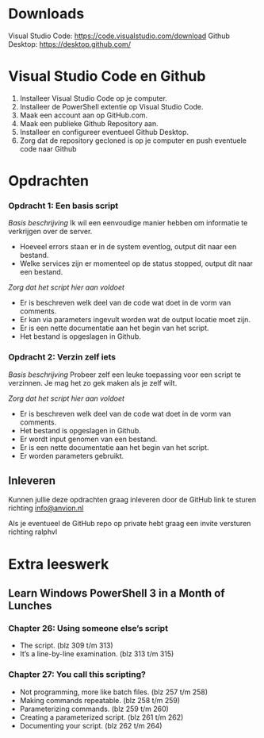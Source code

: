 # Downloads
Visual Studio Code: https://code.visualstudio.com/download
Github Desktop: https://desktop.github.com/

# Visual Studio Code en Github
1. Installeer Visual Studio Code op je computer.
2. Installeer de PowerShell extentie op Visual Studio Code.
3. Maak een account aan op GitHub.com.
4. Maak een publieke Github Repository aan.
5. Installeer en configureer eventueel Github Desktop.
6. Zorg dat de repository gecloned is op je computer en push eventuele code naar Github

# Opdrachten
### Opdracht 1: Een basis script
*Basis beschrijving*
Ik wil een eenvoudige manier hebben om informatie te verkrijgen over de server.
- Hoeveel errors staan er in de system eventlog, output dit naar een bestand.
- Welke services zijn er momenteel op de status stopped, output dit naar een bestand.

*Zorg dat het script hier aan voldoet*
- Er is beschreven welk deel van de code wat doet in de vorm van comments.
- Er kan via parameters ingevult worden wat de output locatie moet zijn.
- Er is een nette documentatie aan het begin van het script.
- Het bestand is opgeslagen in Github.

### Opdracht 2: Verzin zelf iets
*Basis beschrijving*
Probeer zelf een leuke toepassing voor een script te verzinnen. Je mag het zo gek maken als je zelf wilt.

*Zorg dat het script hier aan voldoet*
- Er is beschreven welk deel van de code wat doet in de vorm van comments.
- Het bestand is opgeslagen in Github.
- Er wordt input genomen van een bestand.
- Er is een nette documentatie aan het begin van het script.
- Er worden parameters gebruikt.

## Inleveren
Kunnen jullie deze opdrachten graag inleveren door de GitHub link te sturen richting info@anvion.nl

Als je eventueel de GitHub repo op private hebt graag een invite versturen richting ralphvl

# Extra leeswerk
## Learn Windows PowerShell 3 in a Month of Lunches
### Chapter 26: Using someone else’s script
- The script. (blz 309 t/m 313)
- It’s a line-by-line examination. (blz 313 t/m 315)
### Chapter 27: You call this scripting?
- Not programming, more like batch files. (blz 257 t/m 258)
- Making commands repeatable. (blz 258 t/m 259)
- Parameterizing commands. (blz 259 t/m 260)
- Creating a parameterized script. (blz 261 t/m 262)
- Documenting your script. (blz 262 t/m 264)

